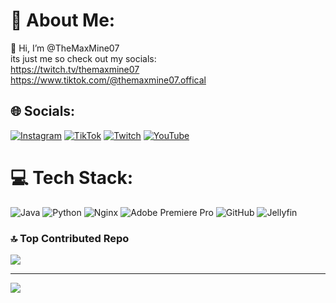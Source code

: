 # 💫 About Me:
👋 Hi, I’m @TheMaxMine07<br>its just me so check out my socials:<br>https://twitch.tv/themaxmine07<br>https://www.tiktok.com/@themaxmine07.offical<br>


## 🌐 Socials:
[![Instagram](https://img.shields.io/badge/Instagram-%23E4405F.svg?logo=Instagram&logoColor=white)](https://instagram.com/themaxmine07) [![TikTok](https://img.shields.io/badge/TikTok-%23000000.svg?logo=TikTok&logoColor=white)](https://tiktok.com/@themaxmine07.offical) [![Twitch](https://img.shields.io/badge/Twitch-%239146FF.svg?logo=Twitch&logoColor=white)](https://twitch.tv/themaxmine07) [![YouTube](https://img.shields.io/badge/YouTube-%23FF0000.svg?logo=YouTube&logoColor=white)](https://youtube.com/@UCufChSoVsIkTkeTV3NxNLrg) 

# 💻 Tech Stack:
![Java](https://img.shields.io/badge/java-%23ED8B00.svg?style=for-the-badge&logo=openjdk&logoColor=white) ![Python](https://img.shields.io/badge/python-3670A0?style=for-the-badge&logo=python&logoColor=ffdd54) ![Nginx](https://img.shields.io/badge/nginx-%23009639.svg?style=for-the-badge&logo=nginx&logoColor=white) ![Adobe Premiere Pro](https://img.shields.io/badge/Adobe%20Premiere%20Pro-9999FF.svg?style=for-the-badge&logo=Adobe%20Premiere%20Pro&logoColor=white) ![GitHub](https://img.shields.io/badge/github-%23121011.svg?style=for-the-badge&logo=github&logoColor=white) ![Jellyfin](https://img.shields.io/badge/jellyfin-%23000B25.svg?style=for-the-badge&logo=Jellyfin&logoColor=00A4DC)


### 🔝 Top Contributed Repo
![](https://github-contributor-stats.vercel.app/api?username=themaxmine07&limit=5&theme=dark&combine_all_yearly_contributions=true)

---
[![](https://visitcount.itsvg.in/api?id=themaxmine07&icon=2&color=0)](https://visitcount.itsvg.in)

<!-- Proudly created with GPRM ( https://gprm.itsvg.in ) -->
